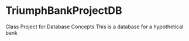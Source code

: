 # TriumphBankProjectDB
Class Project for Database Concepts
This is a database for a hypothetical bank
